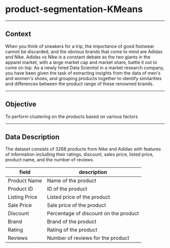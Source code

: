 # product-segmentation-KMeans
-----------------------
## Context
When you think of sneakers for a trip, the importance of good footwear cannot be discarded, and the obvious brands that come to mind are Adidas and Nike. Adidas vs Nike is a constant debate as the two giants in the apparel market, with a large market cap and market share, battle it out to come on top. As a newly hired Data Scientist in a market research company, you have been given the task of extracting insights from the data of men's and women's shoes, and grouping products together to identify similarities and differences between the product range of these renowned brands.

----------------------
## Objective
To perform clustering on the products based on various factors

----------------------------------------------------
## Data Description
The dataset consists of 3268 products from Nike and Adidas with features of information including their ratings, discount, sales price, listed price, product name, and the number of reviews.

field | description
--------|---------------
Product Name|Name of the product|
Product ID|ID of the product
Listing Price|Listed price of the product
Sale Price|Sale price of the product
Discount|Percentage of discount on the product
Brand|Brand of the product
Rating|Rating of the product
Reviews|Number of reviews for the product